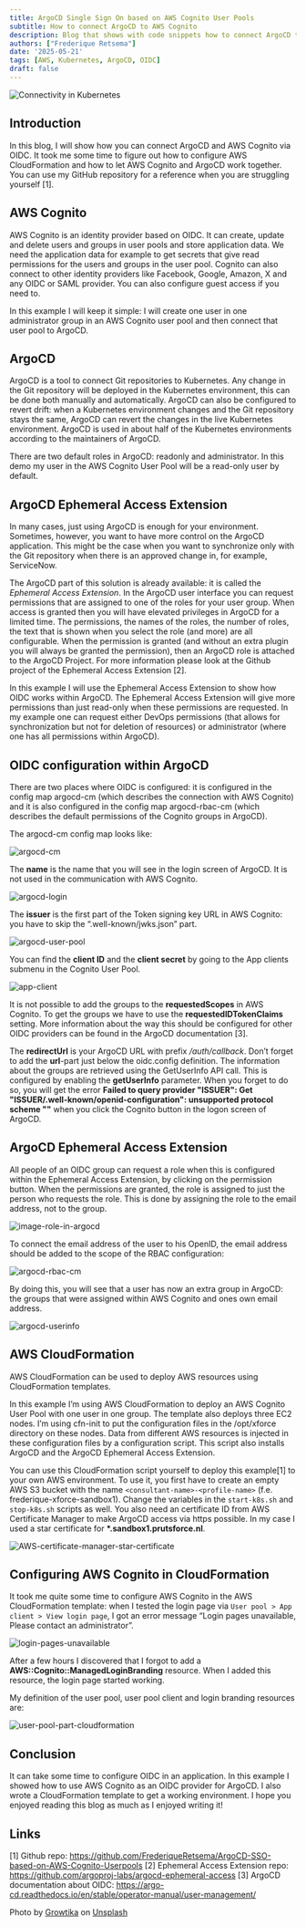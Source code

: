 ```yaml
---
title: ArgoCD Single Sign On based on AWS Cognito User Pools
subtitle: How to connect ArgoCD to AWS Cognito
description: Blog that shows with code snippets how to connect ArgoCD to AWS Cognito
authors: ["Frederique Retsema"]
date: '2025-05-21'
tags: [AWS, Kubernetes, ArgoCD, OIDC]
draft: false
---
```


![Connectivity in Kubernetes](./growtika-ZfVyuV8l7WU-unsplash.jpg)

## Introduction

In this blog, I will show how you can connect ArgoCD and AWS Cognito via OIDC. It took me some time to figure out how to configure AWS CloudFormation and how to let AWS Cognito and ArgoCD work together. You can use my GitHub repository for a reference when you are struggling yourself [1].

## AWS Cognito

AWS Cognito is an identity provider based on OIDC. It can create, update and delete users and groups in user pools and store application data. We need the application data for example to get secrets that give read permissions for the users and groups in  the user pool. Cognito can also connect to other identity providers like Facebook, Google, Amazon, X and any OIDC or SAML provider. You can also configure guest access if you need to.

In this example I will keep it simple: I will create one user in one administrator group in an AWS Cognito user pool and then connect that user pool to ArgoCD.

## ArgoCD

ArgoCD is a tool to connect Git repositories to Kubernetes. Any change in the Git repository will be deployed in the Kubernetes environment, this can be done both manually and automatically. ArgoCD can also be configured to revert drift: when a Kubernetes environment changes and the Git repository stays the same, ArgoCD can revert the changes in the live Kubernetes environment. ArgoCD is used in about half of the Kubernetes environments according to the maintainers of ArgoCD.

There are two default roles in ArgoCD: readonly and administrator. In this demo my user in the AWS Cognito User Pool will be a read-only user by default.

## ArgoCD Ephemeral Access Extension

In many cases, just using ArgoCD is enough for your environment. Sometimes, however, you want to have more control on the ArgoCD application. This might be the case when you want to synchronize only with the Git repository when there is an approved change in, for example, ServiceNow.

The ArgoCD part of this solution is already available: it is called the _Ephemeral Access Extension_. In the ArgoCD user interface you can request permissions that are assigned to one of the roles for your user group. When access is granted then you will have elevated privileges in ArgoCD for a limited time. The permissions, the names of the roles, the number of roles, the text that is shown when you select the role (and more) are all configurable. When the permission is granted (and without an extra plugin you will always be granted the permission), then an ArgoCD role is attached to the ArgoCD Project. For more information please look at the Github project of the Ephemeral Access Extension [2].

In this example I will use the Ephemeral Access Extension to show how OIDC works within ArgoCD. The Ephemeral Access Extension will give more permissions than just read-only when these permissions are requested. In my example one can request either DevOps permissions (that allows for synchronization but not for deletion of resources) or administrator (where one has all permissions within ArgoCD).

## OIDC configuration within ArgoCD

There are two places where OIDC is configured: it is configured in the config map argocd-cm (which describes the connection with AWS Cognito) and it is also configured in the config map argocd-rbac-cm (which describes the default permissions of the Cognito groups in ArgoCD).

The argocd-cm config map looks like:

![argocd-cm](./argocd-cm.png)

The __name__ is the name that you will see in the login screen of ArgoCD. It is not used in the communication with AWS Cognito.

![argocd-login](./argocd-login.png)

The __issuer__ is the first part of the Token signing key URL in AWS Cognito: you have to skip the “.well-known/jwks.json” part.

![argocd-user-pool](./argocd-user-pool.png)

You can find the __client ID__ and the __client secret__ by going to the App clients submenu in the Cognito User Pool.

![app-client](./app-client.png)

It is not possible to add the groups to the __requestedScopes__ in AWS Cognito. To get the groups we have to use the __requestedIDTokenClaims__ setting. More information about the way this should be configured for other OIDC providers can be found in the ArgoCD documentation [3].

The __redirectUrl__ is your ArgoCD URL with prefix _/auth/callback_. Don’t forget to add the __url__-part just below the oidc.config definition. The information about the groups are retrieved using the GetUserInfo API call. This is configured by enabling the __getUserInfo__ parameter. When you forget to do so, you will get the error __Failed to query provider "ISSUER": Get "ISSUER/.well-known/openid-configuration": unsupported protocol scheme ""__ when you click the Cognito button in the logon screen of ArgoCD.

## ArgoCD Ephemeral Access Extension

All people of an OIDC group can request a role when this is configured within the Ephemeral Access Extension, by clicking on the permission button. When the permissions are granted, the role is assigned to just the person who requests the role. This is done by assigning the role to the email address, not to the group.

![image-role-in-argocd](./image-role-in-argocd.png)

To connect the email address of the user to his OpenID, the email address should be added to the scope of the RBAC configuration:

![argocd-rbac-cm](./argocd-rbac-cm.png)

By doing this, you will see that a user has now an extra group in ArgoCD: the groups that were assigned within AWS Cognito and ones own email address.

![argocd-userinfo](./argocd-userinfo.png)

## AWS CloudFormation

AWS CloudFormation can be used to deploy AWS resources using CloudFormation templates.

In this example I’m using AWS CloudFormation to deploy an AWS Cognito User Pool with one user in one group. The template also deploys three EC2 nodes. I’m using cfn-init to put the configuration files in the /opt/xforce directory on these nodes. Data from different AWS resources is injected in these configuration files by a configuration script. This script also installs ArgoCD and the ArgoCD Ephemeral Access Extension.

You can use this CloudFormation script yourself to deploy this example[1] to your own AWS environment. To use it, you first have to create an empty AWS S3 bucket with the name `<consultant-name>-<profile-name>` (f.e. frederique-xforce-sandbox1). Change the variables in the `start-k8s.sh` and `stop-k8s.sh` scripts as well. You also need an certificate ID from AWS Certificate Manager to make ArgoCD access via https possible. In my case I used a star certificate for __*.sandbox1.prutsforce.nl__.

![AWS-certificate-manager-star-certificate](./acm-certificate.png)

## Configuring AWS Cognito in CloudFormation

It took me quite some time to configure AWS Cognito in the AWS CloudFormation template: when I tested the login page via `User pool > App client > View login page`, I got an error message “Login pages unavailable, Please contact an administrator”.

![login-pages-unavailable](./login-pages-unavailable.png)

After a few hours I discovered that I forgot to add a __AWS::Cognito::ManagedLoginBranding__ resource. When I added this resource, the login page started working.

My definition of the user pool, user pool client and login branding resources are:

![user-pool-part-cloudformation](./user-pool-part-cloudformation.png)

## Conclusion

It can take some time to configure OIDC in an application. In this example I showed how to use AWS Cognito as an OIDC provider for ArgoCD. I also wrote a CloudFormation template to get a working environment. I hope you enjoyed reading this blog as much as I enjoyed writing it!

## Links

[1] Github repo: <https://github.com/FrederiqueRetsema/ArgoCD-SSO-based-on-AWS-Cognito-Userpools>
[2] Ephemeral Access Extension repo: <https://github.com/argoproj-labs/argocd-ephemeral-access>
[3] ArgoCD documentation about OIDC: <https://argo-cd.readthedocs.io/en/stable/operator-manual/user-management/>

Photo by [Growtika](https://unsplash.com/@growtika?utm_content=creditCopyText&utm_medium=referral&utm_source=unsplash") on [Unsplash](https://unsplash.com/photos/a-group-of-blue-boxes-ZfVyuV8l7WU?utm_content=creditCopyText&utm_medium=referral&utm_source=unsplash")
